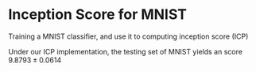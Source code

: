 # Inception Score for MNIST

Training a MNIST classifier, and use it to computing inception score (ICP)

Under our ICP implementation, the testing set of MNIST yields an score $9.8793 \pm 0.0614$
